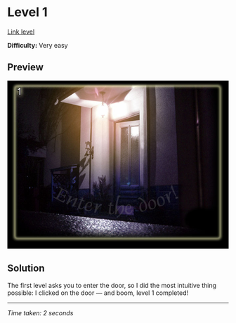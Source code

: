 # Level 1

[Link level](https://notpron.com/notpron/levelone.htm)

**Difficulty:** Very easy

## Preview
![Level 1](../images/level1.png)

## Solution
The first level asks you to enter the door, so I did the most intuitive thing possible: I clicked on the door — and boom, level 1 completed!

---


_Time taken: 2 seconds_


